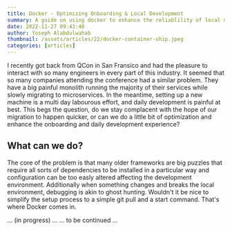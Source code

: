 ```yaml
---
title: Docker - Optimizing Onboarding & Local Development
summary: A guide on using docker to enhance the reliablility of local development environment as well as improve developer productivity.
date: 2022-11-27 09:43:40
author: Yoseph Alabdulwahab
thumbnail: /assets/articles/22/docker-container-ship.jpeg
categories: [articles]
---
```

<span style="display: none;">
    Hook - Describe the problem statement

    We can use docker to solve this problem
    - different implementations
    - chosen implementation

    Short comings of docker:
    - File mounting
    - Synchronization

    Encapsulating the last bit of manual effort with tasks
    - Using vscode task / mvn / ant / grunt

    Mini tutorial
</span>

I recently got back from QCon in San Fransico and had the pleasure to interact with so many engineers in every part of this industry. It seemed that so many companies attending the conference had a similar problem. They have a big painful monolith running the majority of their services while slowly migrating to microservices. In the meantime, setting up a new machine is a multi day labourous effort, and daily development is painful at best. This begs the question, do we stay complacent with the hope of our migration to happen quicker, or can we do a little bit of optimization and enhance the onboarding and daily development experience?

## What can we do?
The core of the problem is that many older frameworks are big puzzles that require all sorts of dependencies to be installed in a particular way and configuration can be too easly altered affecting the development environment. Additionally when something changes and breaks the local environment, debugging is akin to ghost hunting. Wouldn't it be nice to simplify the setup process to a simple git pull and a start command. That's where Docker comes in.

...  (in progress)  ...
... to be continued ...